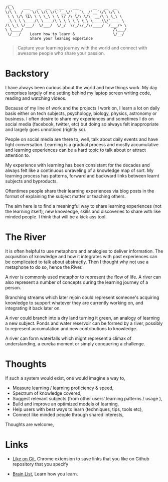 ```                                                      
 __                                                   
/\_\    ___   __  __  _ __    ___      __   __  __    
\/\ \  / __`\/\ \/\ \/\`'__\/' _ `\  /'__`\/\ \/\ \   
 \ \ \/\ \L\ \ \ \_\ \ \ \/ /\ \/\ \/\  __/\ \ \_\ \  
 _\ \ \ \____/\ \____/\ \_\ \ \_\ \_\ \____\\/`____ \ 
/\ \_\ \/___/  \/___/  \/_/  \/_/\/_/\/____/ `/___/> \
\ \____/                                        /\___/
 \/___/    Learn how to learn &                 \/__/ 
           Share your leaning experince

```

> Capture your learning journey with the world and connect with awesome people who share your passion.


# Backstory

I have always been curious about the world and how things work. My day comprises largely of me setting behind my laptop screen writing code, reading and watching videos. 

Because of my line of work and the projects I work on, I learn a lot on daily basis either on tech subjects, psychology, biology, physics, astronomy or business. I often desire to share my experiences and sometimes I do on social media (facebook, twitter, etc) but doing so always felt inappropriate and largely goes unnoticed (rightly so). 

People on social media are there to, well, talk about daily events and have light conversation. Learning is a gradual process and mostly accumulative and learning experiences can be a hard topic to talk about or attract attention to. 

My experience with learning has been consistant for the decades and always felt like a continuous unraveling of a knowledge map of sort. My learning process has patterns, forward and backward links between learnt subjects and byproducts. 

Oftentimes people share their learning experiences via blog posts in the format of explaining the subject matter or teaching others. 

The aim here is to find a meaningful way to share learning experiences (not the learning itself), new knowledge, skills and discoveries to share with like minded people. I think that will be a kick ass tool.


# The River

It is often helpful to use metaphors and analogies to deliver information. The acquisition of knowledge and how it integrates with past experiences can be complicated to talk about abstractly. Then I thought why not use a metaphone to do so, hence the River.

A river is commonly used metaphor to represent the flow of life. A river can also represent a number of concepts during the learning journey of a person. 

Branching streams which later rejoin could represent someone's acquiring knowledge to support whatever they are currently working on, and integrating it back later on. 

A river could branch into a dry land turning it green, an analogy of learning a new subject. Ponds and water reservoir can be formed by a river, possibly to represent accumulation and new contributions to knowledge. 

A river can form waterfalls which might represent a climax of understanding, a eureka moment or simply conquering a challenge.  


# Thoughts

If such a system would exist, one would imagine a way to,

- Measure learning / learning proficiency & speed, 
- Spectrum of knowledge covered, 
- Suggest relevant subjects (from other users' learning patterns / usage ),
- Build and improve an optimized models of learning,
- Help users with best ways to learn (techniques, tips, tools etc),
- Connect like minded people through shared interests,

Thoughts are welcome,

# Links

- [Like on Git](https://github.com/Idnan/like-on-git), Chrome extension to save links that you like on Github repository that you specify

- [Brain List](https://brainlist.com), Learn how you learn.
